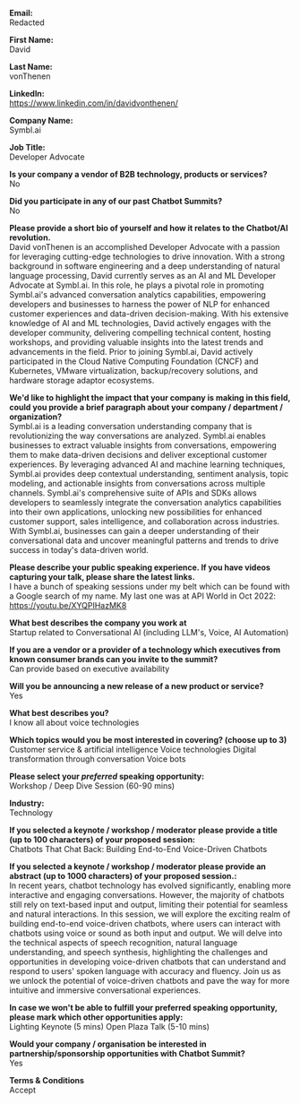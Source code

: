 **Email:**  
Redacted

**First Name:**  
David

**Last Name:**  
vonThenen

**LinkedIn:**  
https://www.linkedin.com/in/davidvonthenen/

**Company Name:**  
Symbl.ai

**Job Title:**  
Developer Advocate

**Is your company a vendor of B2B technology, products or services?**  
No

**Did you participate in any of our past Chatbot Summits?**  
No

**Please provide a short bio of yourself and how it relates to the Chatbot/AI revolution.**  
David vonThenen is an accomplished Developer Advocate with a passion for leveraging cutting-edge technologies to drive innovation. With a strong background in software engineering and a deep understanding of natural language processing, David currently serves as an AI and ML Developer Advocate at Symbl.ai. In this role, he plays a pivotal role in promoting Symbl.ai's advanced conversation analytics capabilities, empowering developers and businesses to harness the power of NLP for enhanced customer experiences and data-driven decision-making. With his extensive knowledge of AI and ML technologies, David actively engages with the developer community, delivering compelling technical content, hosting workshops, and providing valuable insights into the latest trends and advancements in the field. Prior to joining Symbl.ai, David actively participated in the Cloud Native Computing Foundation (CNCF) and Kubernetes, VMware virtualization, backup/recovery solutions, and hardware storage adaptor ecosystems.

**We'd like to highlight the impact that your company is making in this field, could you provide a brief paragraph about your company / department / organization?**  
Symbl.ai is a leading conversation understanding company that is revolutionizing the way conversations are analyzed. Symbl.ai enables businesses to extract valuable insights from conversations, empowering them to make data-driven decisions and deliver exceptional customer experiences. By leveraging advanced AI and machine learning techniques, Symbl.ai provides deep contextual understanding, sentiment analysis, topic modeling, and actionable insights from conversations across multiple channels. Symbl.ai's comprehensive suite of APIs and SDKs allows developers to seamlessly integrate the conversation analytics capabilities into their own applications, unlocking new possibilities for enhanced customer support, sales intelligence, and collaboration across industries. With Symbl.ai, businesses can gain a deeper understanding of their conversational data and uncover meaningful patterns and trends to drive success in today's data-driven world.

**Please describe your public speaking experience. If you have videos capturing your talk, please share the latest links.**  
I have a bunch of speaking sessions under my belt which can be found with a Google search of my name. My last one was at API World in Oct 2022: https://youtu.be/XYQPIHazMK8

**What best describes the company you work at**  
Startup related to Conversational AI (including LLM's, Voice, AI Automation)

**If you are a vendor or a provider of a technology which executives from known consumer brands can you invite to the summit?**  
Can provide based on executive availability

**Will you be announcing a new release of a new product or service?**  
Yes

**What best describes you?**  
I know all about voice technologies

**Which topics would you be most interested in covering? (choose up to 3)**  
Customer service & artificial intelligence
Voice technologies
Digital transformation through conversation
Voice bots

**Please select your *preferred* speaking opportunity:**  
Workshop / Deep Dive Session (60-90 mins)

**Industry:**  
Technology

**If you selected a keynote / workshop / moderator please provide a title (up to 100 characters) of your proposed session:**  
Chatbots That Chat Back: Building End-to-End Voice-Driven Chatbots 

**If you selected a keynote / workshop / moderator please provide an abstract (up to 1000 characters) of your proposed session.:**  
In recent years, chatbot technology has evolved significantly, enabling more interactive and engaging conversations. However, the majority of chatbots still rely on text-based input and output, limiting their potential for seamless and natural interactions. In this session, we will explore the exciting realm of building end-to-end voice-driven chatbots, where users can interact with chatbots using voice or sound as both input and output. We will delve into the technical aspects of speech recognition, natural language understanding, and speech synthesis, highlighting the challenges and opportunities in developing voice-driven chatbots that can understand and respond to users' spoken language with accuracy and fluency. Join us as we unlock the potential of voice-driven chatbots and pave the way for more intuitive and immersive conversational experiences.

**In case we won't be able to fulfill your preferred speaking opportunity, please mark which other opportunities apply:**  
Lighting Keynote (5 mins)
Open Plaza Talk (5-10 mins)

**Would your company / organisation be interested in partnership/sponsorship opportunities with Chatbot Summit?**  
Yes

**Terms & Conditions**  
Accept
